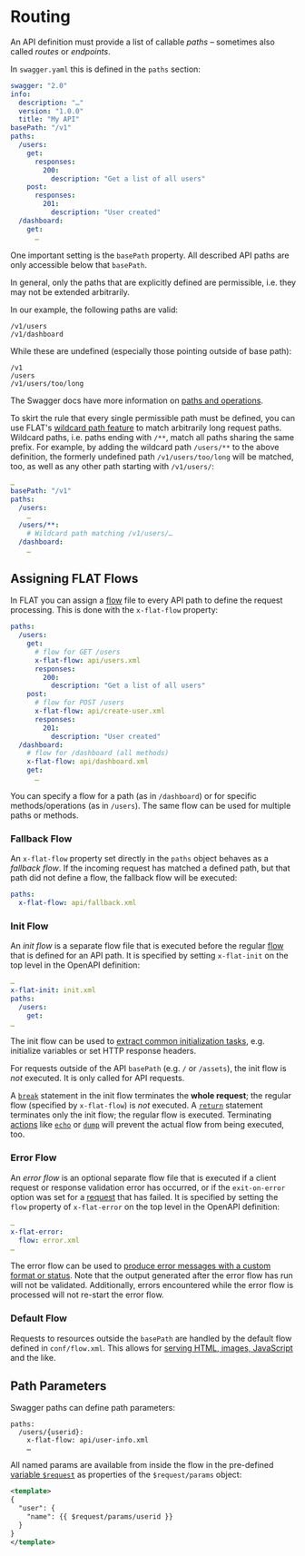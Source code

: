 # Routing

An API definition must provide a list of callable _paths_ – sometimes also called _routes_ or _endpoints_.

In `swagger.yaml` this is defined in the `paths` section:

```yaml
swagger: "2.0"
info:
  description: "…"
  version: "1.0.0"
  title: "My API"
basePath: "/v1"
paths:
  /users:
    get:
      responses:
        200:
          description: "Get a list of all users"
    post:
      responses:
        201:
          description: "User created"
  /dashboard:
    get:
      …
```

One important setting is the `basePath` property. All described API paths are only accessible below that `basePath`.

In general, only the paths that are explicitly defined are permissible, i.e. they may not be extended arbitrarily.

In our example, the following paths are valid:

```
/v1/users
/v1/dashboard
```

While these are undefined (especially those pointing outside of base path):
```
/v1
/users
/v1/users/too/long
```

The Swagger docs have more information on [paths and operations](https://swagger.io/docs/specification/2-0/paths-and-operations/).

To skirt the rule that every single permissible path must be defined, you can use FLAT's [wildcard path feature](differences.md#wildcard-paths) to match arbitrarily long request paths. Wildcard paths, i.e. paths ending with `/**`, match all paths sharing the same prefix.
For example, by adding the wildcard path `/users/**` to the above definition, the formerly undefined path `/v1/users/too/long` will be matched, too, as well as any other path starting with `/v1/users/`:

```yaml
…
basePath: "/v1"
paths:
  /users:
    …
  /users/**:
    # Wildcard path matching /v1/users/…
  /dashboard:
    …
```

## Assigning FLAT Flows

In FLAT you can assign a [flow](/reference/flow.md) file to every API path to define the request processing. This is done with the `x-flat-flow` property:

```yaml
paths:
  /users:
    get:
      # flow for GET /users
      x-flat-flow: api/users.xml
      responses:
        200:
          description: "Get a list of all users"
    post:
      # flow for POST /users
      x-flat-flow: api/create-user.xml
      responses:
        201:
          description: "User created"
  /dashboard:
    # flow for /dashboard (all methods)
    x-flat-flow: api/dashboard.xml
    get:
      …
```

You can specify a flow for a path (as in `/dashboard`) or for specific methods/operations (as in `/users`). The same flow can be used for multiple paths or methods.

### Fallback Flow

An `x-flat-flow` property set directly in the `paths` object behaves as a _fallback flow_. If the incoming request has matched a defined path, but that path did not define a flow, the fallback flow will be executed:

```yaml
paths:
  x-flat-flow: api/fallback.xml
```

### Init Flow

An _init flow_ is a separate flow file that is executed before the regular [flow](/reference/flow.md)
that is defined for an API path. It is specified by setting `x-flat-init` on
the top level in the OpenAPI definition:

```yaml
…
x-flat-init: init.xml
paths:
  /users:
    get:
…
```

The init flow can be used to [extract common initialization
tasks](/cookbook/init-flow.md), e.g. initialize variables or set HTTP response
headers.

For requests outside of the API `basePath` (e.g. `/` or `/assets`), the init
flow is _not_ executed. It is only called for API requests.

A [`break`](/reference/flow.md#break) statement in the init flow terminates the **whole
request**; the regular flow (specified by `x-flat-flow`) is _not_ executed. A
[`return`](/reference/flow.md#return) statement terminates only the init flow; the regular flow
is executed. Terminating [actions](/reference/actions/README.md) like
[`echo`](/reference/actions/echo.md) or [`dump`](/reference/actions/dump.md) will prevent the actual
flow from being executed, too.

### Error Flow

An _error flow_ is an optional separate flow file that is executed if a client request or response validation error has occurred, or if the `exit-on-error` option was set for a [request](/reference/actions/request.md) that has failed.
It is specified by setting the `flow` property of `x-flat-error` on the top level in the OpenAPI definition:

```yaml
…
x-flat-error:
  flow: error.xml
…
```

The error flow can be used to [produce error messages with a custom format or status](/cookbook/error-flow.md). Note that the output generated after the error flow has run will not be validated. Additionally, errors encountered while the error flow is processed will not re-start the error flow.

### Default Flow

Requests to resources outside the `basePath` are handled by the default flow defined
in `conf/flow.xml`. This allows for [serving HTML, images, JavaScript](/cookbook/file-serving.md) and the like.


## Path Parameters

Swagger paths can define path parameters:

```
paths:
  /users/{userid}:
    x-flat-flow: api/user-info.xml
    …
```

All named params are available from inside the flow in the pre-defined [variable `$request`](/reference/variables.md#predefined-variables) as properties of the `$request/params` object:

```xml
<template>
{
  "user": {
    "name": {{ $request/params/userid }}
  }
}
</template>
```
